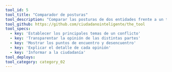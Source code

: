 ```yaml
---
tool_id: 5
tool_title: "Comparador de posturas"
tool_description: "Comparar las posturas de dos entidades frente a un tema, indicando el nivel de acuerdo entre los dos."
tool_github: https://github.com/ciudadanointeligente/the_tool
tool_specs:
  - key: 'Establecer los principales temas de un conflicto'
  - key: 'Transparentar la opinión de las distintas partes'
  - key: 'Mostrar los puntos de encuentro y desencuentro'
  - key: 'Explicar el detalle de cada opinión'
  - key: 'Informar a la ciudadanía'
tool_deploys:
tool_category: category_02
---
```







